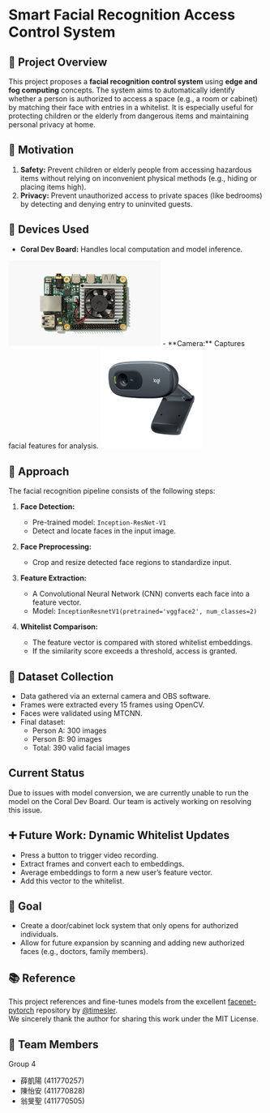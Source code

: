 # Smart Facial Recognition Access Control System

## 📌 Project Overview

This project proposes a **facial recognition control system** using **edge and fog computing** concepts. The system aims to automatically identify whether a person is authorized to access a space (e.g., a room or cabinet) by matching their face with entries in a whitelist. It is especially useful for protecting children or the elderly from dangerous items and maintaining personal privacy at home.

## 🎯 Motivation

1. **Safety:** Prevent children or elderly people from accessing hazardous items without relying on inconvenient physical methods (e.g., hiding or placing items high).
2. **Privacy:** Prevent unauthorized access to private spaces (like bedrooms) by detecting and denying entry to uninvited guests.

## 🔧 Devices Used

- **Coral Dev Board:** Handles local computation and model inference.
<img src="pic/Coral%20Dev%20Board.jpg" alt="Coral Dev Board" width="300"/>
- **Camera:** Captures facial features for analysis.
<img src="pic/camera.jpg" alt="camera.jpg" width="200"/>

## 🧠 Approach

The facial recognition pipeline consists of the following steps:

1. **Face Detection:**  
   - Pre-trained model: `Inception-ResNet-V1`
   - Detect and locate faces in the input image.

2. **Face Preprocessing:**  
   - Crop and resize detected face regions to standardize input.

3. **Feature Extraction:**  
   - A Convolutional Neural Network (CNN) converts each face into a feature vector.
   - Model: `InceptionResnetV1(pretrained='vggface2', num_classes=2)`

4. **Whitelist Comparison:**  
   - The feature vector is compared with stored whitelist embeddings.
   - If the similarity score exceeds a threshold, access is granted.

## 📂 Dataset Collection

- Data gathered via an external camera and OBS software.
- Frames were extracted every 15 frames using OpenCV.
- Faces were validated using MTCNN.
- Final dataset:  
  - Person A: 300 images  
  - Person B: 90 images  
  - Total: 390 valid facial images

## Current Status
Due to issues with model conversion, we are currently unable to run the model on the Coral Dev Board. Our team is actively working on resolving this issue.

## ➕ Future Work: Dynamic Whitelist Updates

- Press a button to trigger video recording.
- Extract frames and convert each to embeddings.
- Average embeddings to form a new user’s feature vector.
- Add this vector to the whitelist.

## 🏁 Goal

- Create a door/cabinet lock system that only opens for authorized individuals.
- Allow for future expansion by scanning and adding new authorized faces (e.g., doctors, family members).

## 📚 Reference

This project references and fine-tunes models from the excellent [facenet-pytorch](https://github.com/timesler/facenet-pytorch/tree/master/models) repository by [@timesler](https://github.com/timesler).  
We sincerely thank the author for sharing this work under the MIT License.

## 👥 Team Members

Group 4  
- 薛凱陽 (411770257)  
- 陳怡安 (411770828)  
- 翁旻聖 (411770505)
